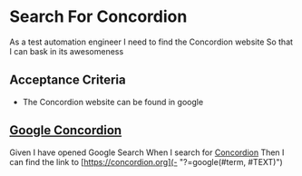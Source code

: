 # Search For Concordion

As a test automation engineer
I need to find the Concordion website
So that I can bask in its awesomeness

## Acceptance Criteria
* The Concordion website can be found in google

## [Google Concordion](-)
Given I have opened Google Search 
When I search for [Concordion](- "#term")
Then I can find the link to [https://concordion.org](- "?=google(#term, #TEXT)")